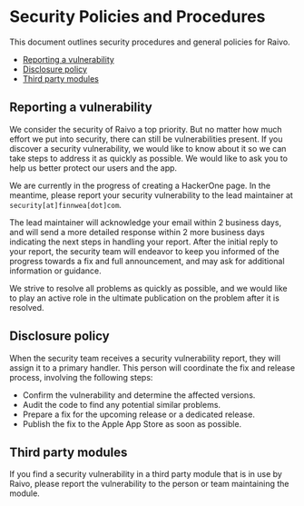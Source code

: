 # Security Policies and Procedures

This document outlines security procedures and general policies for Raivo.

  * [Reporting a vulnerability](#reporting-a-vulnerability)
  * [Disclosure policy](#disclosure-policy)
  * [Third party modules](#third-party-modules)

## Reporting a vulnerability

We consider the security of Raivo a top priority. But no matter how much effort we put into security, there can still be vulnerabilities present. If you discover a security vulnerability, we would like to know about it so we can take steps to address it as quickly as possible. We would like to ask you to help us better protect our users and the app.

We are currently in the progress of creating a HackerOne page. In the meantime, please report your security vulnerability to the lead maintainer at `security[at]finnwea[dot]com`.

The lead maintainer will acknowledge your email within 2 business days, and will send a more detailed response within 2 more business days indicating the next steps in handling your report. After the initial reply to your report, the security team will endeavor to keep you informed of the progress towards a fix and full announcement, and may ask for additional information or guidance.

We strive to resolve all problems as quickly as possible, and we would like to play an active role in the ultimate publication on the problem after it is resolved.

## Disclosure policy

When the security team receives a security vulnerability report, they will assign it to a primary handler. This person will coordinate the fix and release process, involving the following steps:

  * Confirm the vulnerability and determine the affected versions.
  * Audit the code to find any potential similar problems.
  * Prepare a fix for the upcoming release or a dedicated release. 
  * Publish the fix to the Apple App Store as soon as possible.

## Third party modules

If you find a security vulnerability in a third party module that is in use by Raivo, please report the vulnerability to the person or team maintaining the module.